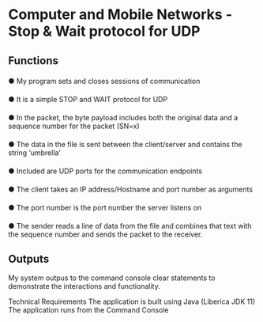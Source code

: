 <h1>Computer and Mobile Networks - Stop & Wait protocol for UDP</h1>


<h2>Functions</h2>

<div style="margin-bottom: 20px;"></div>

<body> ● My program sets and closes sessions of communication </body>

<div style="margin-bottom: 20px;"></div>

<body>● It is a simple STOP and WAIT protocol for UDP </body>

<div style="margin-bottom: 20px;"></div>

<body>● In the packet, the byte payload includes both the original data and a sequence number for the packet (SN=x) </body>

<div style="margin-bottom: 20px;"></div>
  
<body>● The data in the file is sent between the client/server and contains the string ‘umbrella’ </body>

<div style="margin-bottom: 20px;"></div>
  
<body>● Included are UDP ports for the communication endpoints </body>

<div style="margin-bottom: 20px;"></div>
  
<body>● The client takes an IP address/Hostname and port number as arguments </body>

<div style="margin-bottom: 20px;"></div>

<body>● The port number is the port number the server listens on </body>

<div style="margin-bottom: 20px;"></div>

<body>● The sender reads a line of data from the file and combines that text with the sequence number and sends the packet to the receiver. </body>

<div style="margin-bottom: 20px;"></div>
<div style="margin-bottom: 20px;"></div>

<h2> Outputs </h2>
My system outpus to the command console clear statements to demonstrate
the interactions and functionality.

Technical Requirements
The application is built using Java (Liberica JDK 11)
The application runs from the Command Console </body>









